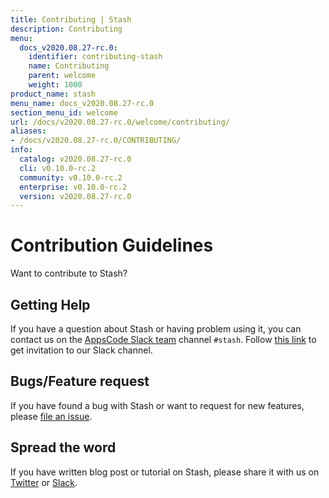 ```yaml
---
title: Contributing | Stash
description: Contributing
menu:
  docs_v2020.08.27-rc.0:
    identifier: contributing-stash
    name: Contributing
    parent: welcome
    weight: 1000
product_name: stash
menu_name: docs_v2020.08.27-rc.0
section_menu_id: welcome
url: /docs/v2020.08.27-rc.0/welcome/contributing/
aliases:
- /docs/v2020.08.27-rc.0/CONTRIBUTING/
info:
  catalog: v2020.08.27-rc.0
  cli: v0.10.0-rc.2
  community: v0.10.0-rc.2
  enterprise: v0.10.0-rc.2
  version: v2020.08.27-rc.0
---
```


# Contribution Guidelines

Want to contribute to Stash?

## Getting Help

If you have a question about Stash or having problem using it, you can contact us on the [AppsCode Slack team](https://appscode.slack.com/messages/C8NCX6N23/details/) channel `#stash`. Follow [this link](https://slack.appscode.com) to get invitation to our Slack channel.

## Bugs/Feature request

If you have found a bug with Stash or want to request for new features, please [file an issue](https://github.com/stashed/project/issues/new).

## Spread the word

If you have written blog post or tutorial on Stash, please share it with us on [Twitter](https://twitter.com/AppsCodeHQ) or [Slack](https://slack.appscode.com).
